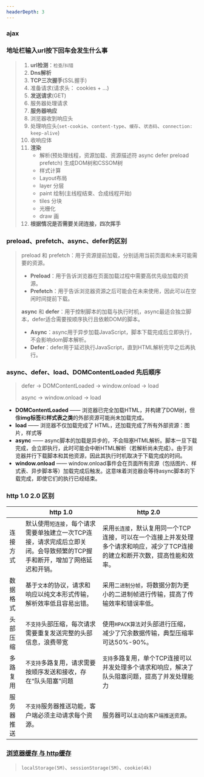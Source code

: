 ```yaml
---
headerDepth: 3
---
```


### ajax

<!-- @include: @src/zh/精选文章/JavaScript/网络/AJAX - XHR与Fetch.md#info -->

### 地址栏输入url按下回车会发生什么事

> 1. **url检测**：`检查`/`纠错`
> 2. **Dns解析**
> 3. **TCP三次握手**(SSL握手)
> 4. 准备请求(请求头： cookies + ...)
> 5. **发送请求**(GET)
> 6. 服务器处理请求
> 7. **服务器响应**
> 8. 浏览器收到响应头
> 9. 处理响应头(`set-cookie`、`content-type`、`缓存`、`状态码`、`connection: keep-alive`)
> 10. 收响应体
> 11. **渲染**
>     - 解析(预处理线程，资源加载、资源描述符 async defer preload prefetch) 生成DOM树和CSSOM树
>     - 样式计算
>     - Layout布局
>     - layer 分层
>     - paint 绘制(主线程结束、合成线程开始)
>     - tiles 分块
>     - 光栅化
>     - draw 画
> 12. **根据情况是否需要关闭连接，四次挥手**

### preload、prefetch、async、defer的区别

> preload 和 prefetch：用于资源提前加载，分别适用当前页面和未来可能需要的资源。
> - **Preload**：用于告诉浏览器在页面加载过程中需要高优先级加载的资源。
> - **Prefetch**：用于告诉浏览器资源之后可能会在未来使用，因此可以在空闲时间提前下载。
>
> **async** 和 **defer**：用于控制脚本的加载与执行时机，async最适合独立脚本，defer适合需要按顺序执行且依赖DOM的脚本。
> - **Async**：async用于异步加载JavaScript，脚本下载完成后立即执行，不会影响dom脚本解析。
> - **Defer**：defer用于延迟执行JavaScript，直到HTML解析完毕之后再执行。

### async、defer、load、DOMContentLoaded 先后顺序

> defer -> DOMContentLoaded -> window.onload -> load
> 
> async -> window.onload -> load

- **DOMContentLoaded** —— 浏览器已完全加载HTML，并构建了DOM树，但像**img标签**和**样式表之类**的外部资源可能尚未加载完成。
- **load** —— 浏览器不仅加载完成了 HTML，还加载完成了所有外部资源：图片，样式等
- **async** —— async脚本的加载是异步的，不会阻塞HTML解析。脚本一旦下载完成，会立即执行，此时可能会中断HTML解析（若解析尚未完成）。由于浏览器并行下载脚本和其他资源，因此其执行时机取决于下载完成的时间。
- **window.onload** —— window.onload事件会在页面所有资源（包括图片、样式表、异步脚本等）加载完成后触发。这意味着浏览器会等待async脚本的下载完成，即使它们的执行已经结束。

### http 1.0 2.0 区别

|   | http 1.0 | http 2.0 |
|---|----------|----------|
| 连接方式  |  默认使用`短连接`，每个请求需要单独建立一次TCP连接，请求完成后立即关闭。会导致频繁的TCP握手和断开，增加了网络延迟和开销‌。       |  采用`长连接`，默认复用同一个TCP连接，可以在一个连接上并发处理多个请求和响应，减少了TCP连接的建立和断开次数，提高性能和效率‌‌。        |
| 数据格式  |  基于`文本`的协议，请求和响应以纯文本形式传输，解析效率低且容易出错‌。        |   采用`二进制分帧`，将数据分割为更小的二进制帧进行传输，提高了传输效率和错误率低‌。       |
| 头部压缩  |  `不支持`头部压缩，每次请求需要重复发送完整的头部信息，浪费带宽‌        |   使用`HPACK算法`对头部进行压缩，减少了冗余数据传输，典型压缩率可达50%-90%。       |
| ‌多路复用‌  |  `不支持`多路复用，请求需要按顺序发送和接收，存在“队头阻塞”问题        |   `支持`多路复用，单个TCP连接可以并发处理多个请求和响应，解决了队头阻塞问题，提高了并发处理能力‌       |
| 服务器推送  |  `不支持`服务器推送功能，客户端必须主动请求每个资源‌。        |   服务器可以`主动向客户端推送资源`。       |

### [浏览器缓存 与 http缓存](/Promotion/JavaScript/BrowserCache/)

> `localStorage(5M)`、`sessionStorage(5M)`、`cookie(4k)`
